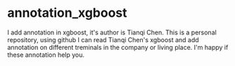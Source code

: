 # annotation_xgboost
I add annotation in xgboost, it's author is Tianqi Chen.
This is a personal repository, using github I can read Tianqi Chen's xgboost and add annotation on different treminals in the company or living place. I'm happy if these annotation help you.
